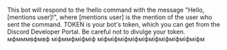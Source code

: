 This bot will respond to the !hello command with the message "Hello, [mentions user]!", where [mentions user] is the mention 
of the user who sent the command. TOKEN is your bot's token, which you can get from the Discord Developer Portal. 
Be careful not to divulge your token.
мфмммвфмвф
міфммфміфміф
міфміфміфміфміфміфміфміфміфміфм
